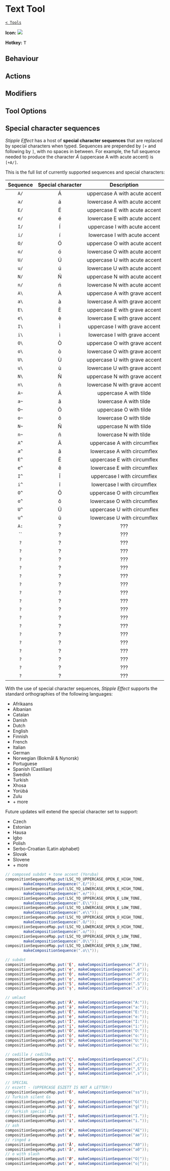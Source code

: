# Text Tool

[`< Tools`](./tools.md)

**Icon:** ![](https://raw.githubusercontent.com/jbunke/stipple-effect/master/res/icons/text_tool.png)

**Hotkey:** <kbd>T</kbd>

## Behaviour

<!-- TODO -->

## Actions

## Modifiers

## Tool Options

## Special character sequences

*Stipple Effect* has a host of **special character sequences** that are replaced by special characters when typed. Sequences are prepended by `[+` and following by `]`, with no spaces in between. For example, the full sequence needed to produce the character *Á* (uppercase A with acute accent) is `[+A/]`.

This is the full list of currently supported sequences and special characters:

| Sequence          | Special character | Description                       |
| :---------------: | :---------------: | :-------------------------------: |
| `A/` | Á | uppercase A with acute accent |
| `a/` | á | lowercase A with acute accent |
| `E/` | É | uppercase E with acute accent |
| `e/` | é | lowercase E with acute accent |
| `I/` | Í | uppercase I with acute accent |
| `i/` | í | lowercase I with acute accent |
| `O/` | Ó | uppercase O with acute accent |
| `o/` | ó | lowercase O with acute accent |
| `U/` | Ú | uppercase U with acute accent |
| `u/` | ú | lowercase U with acute accent |
| `N/` | Ń | uppercase N with acute accent |
| `n/` | ń | lowercase N with acute accent |
| `A\` | À | uppercase A with grave accent |
| `a\` | à | lowercase A with grave accent |
| `E\` | È | uppercase E with grave accent |
| `e\` | è | lowercase E with grave accent |
| `I\` | Ì | uppercase I with grave accent |
| `i\` | ì | lowercase I with grave accent |
| `O\` | Ò | uppercase O with grave accent |
| `o\` | ò | lowercase O with grave accent |
| `U\` | Ù | uppercase U with grave accent |
| `u\` | ù | lowercase U with grave accent |
| `N\` | Ǹ | uppercase N with grave accent |
| `n\` | ǹ | lowercase N with grave accent |
| `A~` | Ã | uppercase A with tilde |
| `a~` | ã | lowercase A with tilde |
| `O~` | Õ | uppercase O with tilde |
| `o~` | õ | lowercase O with tilde |
| `N~` | Ñ | uppercase N with tilde |
| `n~` | ñ | lowercase N with tilde |
| `A^` | Â | uppercase A with circumflex |
| `a^` | â | lowercase A with circumflex |
| `E^` | Ê | uppercase E with circumflex |
| `e^` | ê | lowercase E with circumflex |
| `I^` | Î | uppercase I with circumflex |
| `i^` | î | lowercase I with circumflex |
| `O^` | Ô | uppercase O with circumflex |
| `o^` | ô | lowercase O with circumflex |
| `U^` | Û | uppercase U with circumflex |
| `u^` | û | lowercase U with circumflex |
| `A:` | ? | ??? |
| `` | ? | ??? |
| `?` | ? | ??? |
| `?` | ? | ??? |
| `?` | ? | ??? |
| `?` | ? | ??? |
| `?` | ? | ??? |
| `?` | ? | ??? |
| `?` | ? | ??? |
| `?` | ? | ??? |
| `?` | ? | ??? |
| `?` | ? | ??? |
| `?` | ? | ??? |
| `?` | ? | ??? |
| `?` | ? | ??? |
| `?` | ? | ??? |
| `?` | ? | ??? |
| `?` | ? | ??? |
| `?` | ? | ??? |

With the use of special character sequences, *Stipple Effect* supports the standard orthographies of the following languages:
* Afrikaans
* Albanian
* Catalan
* Danish
* Dutch
* English
* Finnish
* French
* Italian
* German
* Norwegian (Bokmål & Nynorsk)
* Portuguese
* Spanish (Castilian)
* Swedish
* Turkish
* Xhosa
* Yorùbá
* Zulu
* \+ more

Future updates will extend the special character set to support:
* Czech
* Estonian
* Hausa
* Igbo
* Polish
* Serbo-Croatian (Latin alphabet)
* Slovak
* Slovene
* \+ more


```java
// composed subdot + tone accent (Yoruba)
compositionSequenceMap.put(LSC_YO_UPPERCASE_OPEN_E_HIGH_TONE,
        makeCompositionSequence(".E/"));
compositionSequenceMap.put(LSC_YO_LOWERCASE_OPEN_E_HIGH_TONE,
        makeCompositionSequence(".e/"));
compositionSequenceMap.put(LSC_YO_UPPERCASE_OPEN_E_LOW_TONE,
        makeCompositionSequence(".E\\"));
compositionSequenceMap.put(LSC_YO_LOWERCASE_OPEN_E_LOW_TONE,
        makeCompositionSequence(".e\\"));
compositionSequenceMap.put(LSC_YO_UPPERCASE_OPEN_O_HIGH_TONE,
        makeCompositionSequence(".O/"));
compositionSequenceMap.put(LSC_YO_LOWERCASE_OPEN_O_HIGH_TONE,
        makeCompositionSequence(".o/"));
compositionSequenceMap.put(LSC_YO_UPPERCASE_OPEN_O_LOW_TONE,
        makeCompositionSequence(".O\\"));
compositionSequenceMap.put(LSC_YO_LOWERCASE_OPEN_O_LOW_TONE,
        makeCompositionSequence(".o\\"));

// subdot
compositionSequenceMap.put('Ẹ', makeCompositionSequence(".E"));
compositionSequenceMap.put('ẹ', makeCompositionSequence(".e"));
compositionSequenceMap.put('Ọ', makeCompositionSequence(".O"));
compositionSequenceMap.put('ọ', makeCompositionSequence(".o"));
compositionSequenceMap.put('Ṣ', makeCompositionSequence(".S"));
compositionSequenceMap.put('ṣ', makeCompositionSequence(".s"));

// umlaut
compositionSequenceMap.put('Ä', makeCompositionSequence("A:"));
compositionSequenceMap.put('ä', makeCompositionSequence("a:"));
compositionSequenceMap.put('Ë', makeCompositionSequence("E:"));
compositionSequenceMap.put('ë', makeCompositionSequence("e:"));
compositionSequenceMap.put('Ï', makeCompositionSequence("I:"));
compositionSequenceMap.put('ï', makeCompositionSequence("i:"));
compositionSequenceMap.put('Ö', makeCompositionSequence("O:"));
compositionSequenceMap.put('ö', makeCompositionSequence("o:"));
compositionSequenceMap.put('Ü', makeCompositionSequence("U:"));
compositionSequenceMap.put('ü', makeCompositionSequence("u:"));

// cedille / cedilha
compositionSequenceMap.put('Ç', makeCompositionSequence(",C"));
compositionSequenceMap.put('ç', makeCompositionSequence(",c"));
compositionSequenceMap.put('Ş', makeCompositionSequence(",S"));
compositionSequenceMap.put('ş', makeCompositionSequence(",s"));

// SPECIAL
// eszett - (UPPERCASE ESZETT IS NOT A LETTER!)
compositionSequenceMap.put('ß', makeCompositionSequence("ss"));
// Turkish silent Gs
compositionSequenceMap.put('Ğ', makeCompositionSequence("G("));
compositionSequenceMap.put('ğ', makeCompositionSequence("g("));
// Turkish special Is
compositionSequenceMap.put('İ', makeCompositionSequence("I."));
compositionSequenceMap.put('ı', makeCompositionSequence("i."));
// ash
compositionSequenceMap.put('Æ', makeCompositionSequence("AE"));
compositionSequenceMap.put('æ', makeCompositionSequence("ae"));
// ringed a
compositionSequenceMap.put('Å', makeCompositionSequence("A0"));
compositionSequenceMap.put('å', makeCompositionSequence("a0"));
// o with slash
compositionSequenceMap.put('Ø', makeCompositionSequence("O|"));
compositionSequenceMap.put('ø', makeCompositionSequence("o|"));
```